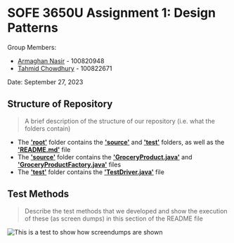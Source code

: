 # SOFE 3650U Assignment 1: Design Patterns
Group Members:
- [Armaghan Nasir](https://github.com/Armaghan180) - 100820948
- [Tahmid Chowdhury](https://github.com/tahmid-chowdhury) - 100822671

Date: September 27, 2023

## Structure of Repository
> A brief description of the structure of our repository (i.e. what the folders contain)
- The **['root'](https://github.com/tahmid-chowdhury/SOFE3650U-assignment1/tree/main)** folder contains the **['source'](https://github.com/tahmid-chowdhury/SOFE3650U-assignment1/tree/main/source)** and **['test'](https://github.com/tahmid-chowdhury/SOFE3650U-assignment1/tree/main/test)** folders, as well as the **['README.md'](https://github.com/tahmid-chowdhury/SOFE3650U-assignment1/blob/main/README.md)** file
- The **['source'](https://github.com/tahmid-chowdhury/SOFE3650U-assignment1/tree/main/source)** folder contains the **['GroceryProduct.java'](https://github.com/tahmid-chowdhury/SOFE3650U-assignment1/blob/main/source/GroceryProduct.java)** and **['GroceryProductFactory.java'](https://github.com/tahmid-chowdhury/SOFE3650U-assignment1/blob/main/source/GroceryProductFactory.java)** files
- The **['test'](https://github.com/tahmid-chowdhury/SOFE3650U-assignment1/tree/main/test)** folder contains the **['TestDriver.java'](https://github.com/tahmid-chowdhury/SOFE3650U-assignment1/blob/main/TestDriver.java)** file

## Test Methods
> Describe the test methods that we developed and show the execution of these (as screen dumps) in this section of the README file

![This is a test to show how screendumps are shown](https://media.sproutsocial.com/uploads/2017/02/10x-featured-social-media-image-size.png)
